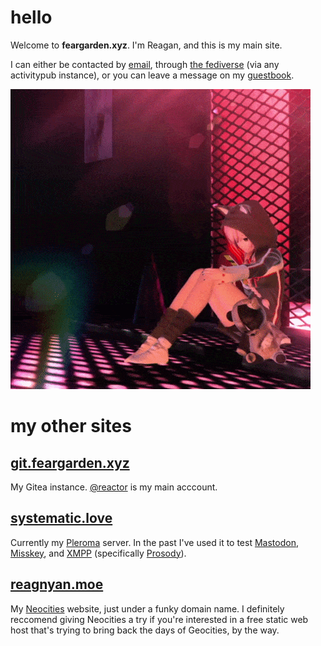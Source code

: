 # hello

Welcome to **feargarden.xyz**. I'm Reagan, and this is my main site.

I can either be contacted by [email](mailto:reagan@systematic.love), through [the fediverse](https://systematic.love/nyarlathotep) (via any activitypub instance), or you can leave a message on my [guestbook](https://reagan.123guestbook.com).

![.](/images/luka.gif)

# my other sites

## [git.feargarden.xyz](https://git.feargarden.xyz) 

My Gitea instance. [@reactor](https://git.feargarden.xyz/reactor) is my main acccount.

## [systematic.love](https://systematic.love)

<a href="https://youtu.be/gWiA9o6fv4U"><i class="fa fa-music" aria-hidden="true"></i></a> Currently my [Pleroma](https://pleroma.social) server. In the past I've used it to test [Mastodon](https://joinmastodon.org), [Misskey](https://join.misskey.page), and [XMPP](https://xmpp.org) (specifically [Prosody](https://prosody.im)).

## [reagnyan.moe](https://reagnyan.moe)

My [Neocities](https://neocities.org) website, just under a funky domain name. I definitely reccomend giving Neocities a try if you're interested in a free static web host that's trying to bring back the days of Geocities, by the way.